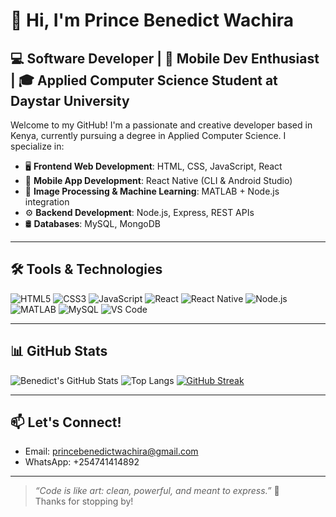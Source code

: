 # 👋 Hi, I'm Prince Benedict Wachira

## 💻 Software Developer | 📱 Mobile Dev Enthusiast | 🎓 Applied Computer Science Student at Daystar University

Welcome to my GitHub! I'm a passionate and creative developer based in Kenya, currently pursuing a degree in Applied Computer Science. I specialize in:

- 🖥️ **Frontend Web Development**: HTML, CSS, JavaScript, React  
- 📱 **Mobile App Development**: React Native (CLI & Android Studio)  
- 🔬 **Image Processing & Machine Learning**: MATLAB + Node.js integration  
- ⚙️ **Backend Development**: Node.js, Express, REST APIs  
- 🛢️ **Databases**: MySQL, MongoDB

---

## 🛠️ Tools & Technologies

![HTML5](https://img.shields.io/badge/HTML5-E34F26?style=flat&logo=html5&logoColor=white)
![CSS3](https://img.shields.io/badge/CSS3-1572B6?style=flat&logo=css3&logoColor=white)
![JavaScript](https://img.shields.io/badge/JavaScript-F7DF1E?style=flat&logo=javascript&logoColor=black)
![React](https://img.shields.io/badge/React-20232A?style=flat&logo=react&logoColor=61DAFB)
![React Native](https://img.shields.io/badge/React_Native-20232A?style=flat&logo=react&logoColor=61DAFB)
![Node.js](https://img.shields.io/badge/Node.js-43853D?style=flat&logo=node.js&logoColor=white)
![MATLAB](https://img.shields.io/badge/MATLAB-0076A8?style=flat&logo=Mathworks&logoColor=white)
![MySQL](https://img.shields.io/badge/MySQL-4479A1?style=flat&logo=mysql&logoColor=white)
![VS Code](https://img.shields.io/badge/VS_Code-007ACC?style=flat&logo=visual-studio-code&logoColor=white)

---

## 📊 GitHub Stats

![Benedict's GitHub Stats](https://github-readme-stats.vercel.app/api?username=ordo-chao&show_icons=true&theme=github_dark)
![Top Langs](https://github-readme-stats.vercel.app/api/top-langs/?username=ordo-chao&layout=compact&theme=github_dark)
[![GitHub Streak](https://streak-stats.demolab.com/?user=ordo-chao&theme=github-dark)](https://git.io/streak-stats)

---

## 📫 Let's Connect!
- Email: princebenedictwachira@gmail.com  
- WhatsApp: +254741414892

---

> _“Code is like art: clean, powerful, and meant to express.”_ 🎨  
Thanks for stopping by!
